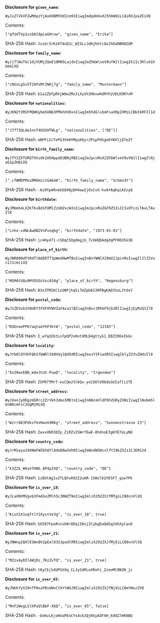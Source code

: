 __Disclosure for `given_name`:__

```
WyJxZlVkVFZwMXpzYjAxOXBMYUdIcm93IiwgImdpdmVuX25hbWUiLCAiRXJpa2EiXQ
```

Contents:

```
["qfUdTVp1zsb019pLaGHrow", "given_name", "Erika"]
```

SHA-256 Hash: `JssGr3rK24T4nD2c_WI5LcJdHjhhtcOoJhOaRBKNZGM`

__Disclosure for `family_name`:__

```
WyJjTlNuTGc1djVUMjZQeE10M05LajdnIiwgImZhbWlseV9uYW1lIiwgIk11c3Rlcm1h
bm4iXQ
```

Contents:

```
["cNSnLg5v5T26PxMt3NKj7g", "family_name", "Mustermann"]
```

SHA-256 Hash: `b1a1ZbTpRXjWUw2MxJiXySh3HbvwHdRYh2VDLKORYvM`

__Disclosure for `nationalities`:__

```
WyJKN2Y3M1FMQWUybm5UNEdPMkhUV0xnIiwgIm5hdGlvbmFsaXRpZXMiLCBbIkRFIl1d
```

Contents:

```
["J7f73QLAe2nnT4GO2HTWLg", "nationalities", ["DE"]]
```

SHA-256 Hash: `eNPFi2cTePG3Vm9YMqsKOyr2PspFHSge6YWXljQ7eZY`

__Disclosure for `birth_family_name`:__

```
WyJfY2ZXTURQTXhzUk1HSHppdEdBNjRBIiwgImJpcnRoX2ZhbWlseV9uYW1lIiwgIlNj
aG1pZHQiXQ
```

Contents:

```
["_cfWMDPMxsRMGHzitGA64A", "birth_family_name", "Schmidt"]
```

SHA-256 Hash: `-AzOYpARneb5Q4QyDH4aw2jOsCvU-hvAYAqKqiAIoyQ`

__Disclosure for `birthdate`:__

```
WyJMbmh4LXZkTkxBd1FOMlZzUHZvcWJnIiwgImJpcnRoZGF0ZSIsICIxOTczLTAxLTAx
Il0
```

Contents:

```
["Lnhx-vdNLAwQN2VsPvoqbg", "birthdate", "1973-01-01"]
```

SHA-256 Hash: `jc4Hy471-cSDqC5Ogdmgjb_7cGHQDAdgdqPF0O2hG3Q`

__Disclosure for `place_of_birth`:__

```
WyJNR000dFVRdTlNdERTT3pWeGMwMTBnIiwgInBsYWNlX29mX2JpcnRoIiwgIlJlZ2Vu
c2J1cmciXQ
```

Contents:

```
["MGM4tUQu9MtDSOzVxc010g", "place_of_birth", "Regensburg"]
```

SHA-256 Hash: `B3x3TM26C1zGNPjhqSi7mZpbb13RPBgKAD3SoLJtdxY`

__Disclosure for `postal_code`:__

```
WyJSZEVub2VQUDY3YXF0YWVZaFAza1lBIiwgInBvc3RhbF9jb2RlIiwgIjEyMzQ1Il0
```

Contents:

```
["RdEnoePP67aqtaeYhP3kYA", "postal_code", "12345"]
```

SHA-256 Hash: `I_wYqd2btLn7pQP2xKntXMLD4gttyG1_DDZIREmIkGc`

__Disclosure for `locality`:__

```
WyJYb0lOYXhFQk5fbWRlSkNVUy1QdXdRIiwgImxvY2FsaXR5IiwgIklyZ2VuZHdvIl0
```

Contents:

```
["XoINaxEBN_mdeJCUS-PuwQ", "locality", "Irgendwo"]
```

SHA-256 Hash: `Z5PR7TMrT-esCQmJ3l6Qx-yxCOOlU9bdoSUIafli1TE`

__Disclosure for `street_address`:__

```
WyJXenJyODgzUGRrc2ZrVkh3dms5MEtnIiwgInN0cmVldF9hZGRyZXNzIiwgIlNvbm5l
bnN0cmFzc2UgMjMiXQ
```

Contents:

```
["Wzrr883PdksfkVHwvk90Kg", "street_address", "Sonnenstrasse 23"]
```

SHA-256 Hash: `ZaxvdbRIDZp_ZiRZsISWrfEwE-8hdnoE3g6YE7oLyNQ`

__Disclosure for `country_code`:__

```
WyJrM1oya19XNmFWZkhOYl84UDRwSVhRIiwgImNvdW50cnlfY29kZSIsICJERSJd
```

Contents:

```
["k3Z2k_W6aVfHNb_8P4pIXQ", "country_code", "DE"]
```

SHA-256 Hash: `1iBUtAg1vZfLQhvA92Z2uAR-1SWzl62VESF7_qzw7Pk`

__Disclosure for `is_over_18`:__

```
WyJLaXNYMVgxb3FmdGxZMlh5c3RWZTNnIiwgImlzX292ZXJfMTgiLCB0cnVlXQ
```

Contents:

```
["KisX1X1oqftlY2XystVe3g", "is_over_18", true]
```

SHA-256 Hash: `GX587FpxRnnibNr8Dq1I0xjICybgDaQdGq2dkXyCax0`

__Disclosure for `is_over_21`:__

```
WyJNWnp2QXlESWxBV2pEel83S3padlRRIiwgImlzX292ZXJfMjEiLCB0cnVlXQ
```

Contents:

```
["MZzvAyDIlAWjDz_7KzZvTQ", "is_over_21", true]
```

SHA-256 Hash: `t8yCbjS4UPGVdq_CLJySdRLeXRoFz_ZzeoMC8N2N_jc`

__Disclosure for `is_over_65`:__

```
WyJNbkYyV29nTFNsaFBvUWxCYkYtWGJRIiwgImlzX292ZXJfNjUiLCBmYWxzZV0
```

Contents:

```
["MnF2WogLSlhPoQlBbF-XbQ", "is_over_65", false]
```

SHA-256 Hash: `-OoKvLKjoHUaPEoCYs4c63QjNSyAOFXH_6dOZ7mR8BQ`